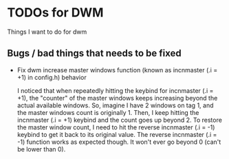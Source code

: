 # TODOs for DWM

Things I want to do for dwm

## Bugs / bad things that needs to be fixed

- Fix dwm increase master windows function (known as incnmaster (.i = +1) in config.h) behavior

	I noticed that when repeatedly hitting the keybind for incnmaster (.i = +1), the "counter" of the master windows keeps
	increasing beyond the actual available windows. So, imagine I have 2 windows on tag 1, and the master windows count
	is originally 1. Then, I keep hitting the incnmaster (.i = +1) keybind and the count goes up beyond 2. To restore the
	master window count, I need to hit the reverse incnmaster (.i = -1) keybind to get it back to its original value.
	The reverse incnmaster (.i = -1) function works as expected though. It won't ever go beyond 0 (can't be lower than 0).
